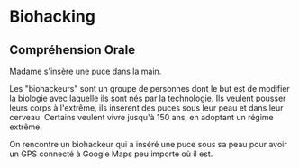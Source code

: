 # Biohacking

## Compréhension Orale

Madame s'insère une puce dans la main.

Les "biohackeurs" sont un groupe de personnes dont le but est de modifier la biologie avec laquelle ils sont nés par la technologie. Ils veulent pousser leurs corps à l'extrême, ils insèrent des puces sous leur peau et dans leur cerveau. Certains veulent vivre jusqu'à 150 ans, en adoptant un régime extrême.

On rencontre un biohackeur qui a inséré une puce sous sa peau pour avoir un GPS connecté à Google Maps peu importe où il est.

